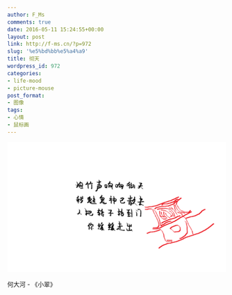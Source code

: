 ```yaml
---
author: F_Ms
comments: true
date: 2016-05-11 15:24:55+00:00
layout: post
link: http://f-ms.cn/?p=972
slug: '%e5%bd%bb%e5%a4%a9'
title: 彻天
wordpress_id: 972
categories:
- life-mood
- picture-mouse
post_format:
- 图像
tags:
- 心情
- 鼠标画
---
```


![炮竹声响响彻天，秽魅鬼神已散去；人把娇子抬到门，你缓缓走出_20160511](/img/post/wp/2016/05/炮竹声响响彻天，秽魅鬼神已散去；人把娇子抬到门，你缓缓走出_20160511.png)


何大河 - 《小翠》
